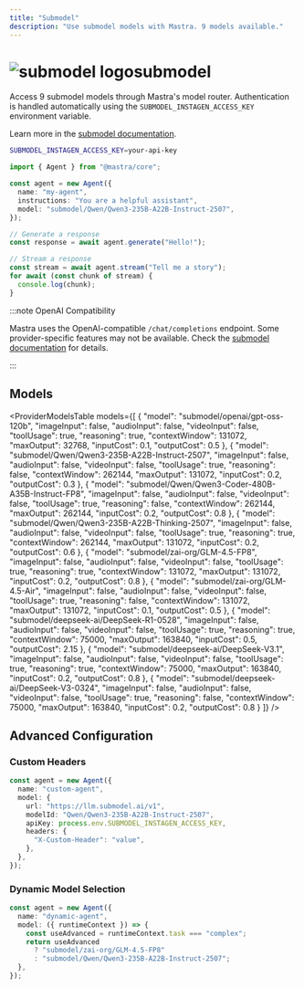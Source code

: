 ```yaml
---
title: "Submodel"
description: "Use submodel models with Mastra. 9 models available."
---
```


# <img src="https://models.dev/logos/submodel.svg" alt="submodel logo" className="inline w-8 h-8 mr-2 align-middle dark:invert dark:brightness-0 dark:contrast-200" />submodel

Access 9 submodel models through Mastra's model router. Authentication is handled automatically using the `SUBMODEL_INSTAGEN_ACCESS_KEY` environment variable.

Learn more in the [submodel documentation](https://submodel.gitbook.io).

```bash
SUBMODEL_INSTAGEN_ACCESS_KEY=your-api-key
```

```typescript
import { Agent } from "@mastra/core";

const agent = new Agent({
  name: "my-agent",
  instructions: "You are a helpful assistant",
  model: "submodel/Qwen/Qwen3-235B-A22B-Instruct-2507",
});

// Generate a response
const response = await agent.generate("Hello!");

// Stream a response
const stream = await agent.stream("Tell me a story");
for await (const chunk of stream) {
  console.log(chunk);
}
```

:::note OpenAI Compatibility

Mastra uses the OpenAI-compatible `/chat/completions` endpoint. Some provider-specific features may not be available. Check the [submodel documentation](https://submodel.gitbook.io) for details.

:::

## Models

<ProviderModelsTable
models={[
{
"model": "submodel/openai/gpt-oss-120b",
"imageInput": false,
"audioInput": false,
"videoInput": false,
"toolUsage": true,
"reasoning": true,
"contextWindow": 131072,
"maxOutput": 32768,
"inputCost": 0.1,
"outputCost": 0.5
},
{
"model": "submodel/Qwen/Qwen3-235B-A22B-Instruct-2507",
"imageInput": false,
"audioInput": false,
"videoInput": false,
"toolUsage": true,
"reasoning": false,
"contextWindow": 262144,
"maxOutput": 131072,
"inputCost": 0.2,
"outputCost": 0.3
},
{
"model": "submodel/Qwen/Qwen3-Coder-480B-A35B-Instruct-FP8",
"imageInput": false,
"audioInput": false,
"videoInput": false,
"toolUsage": true,
"reasoning": false,
"contextWindow": 262144,
"maxOutput": 262144,
"inputCost": 0.2,
"outputCost": 0.8
},
{
"model": "submodel/Qwen/Qwen3-235B-A22B-Thinking-2507",
"imageInput": false,
"audioInput": false,
"videoInput": false,
"toolUsage": true,
"reasoning": true,
"contextWindow": 262144,
"maxOutput": 131072,
"inputCost": 0.2,
"outputCost": 0.6
},
{
"model": "submodel/zai-org/GLM-4.5-FP8",
"imageInput": false,
"audioInput": false,
"videoInput": false,
"toolUsage": true,
"reasoning": true,
"contextWindow": 131072,
"maxOutput": 131072,
"inputCost": 0.2,
"outputCost": 0.8
},
{
"model": "submodel/zai-org/GLM-4.5-Air",
"imageInput": false,
"audioInput": false,
"videoInput": false,
"toolUsage": true,
"reasoning": false,
"contextWindow": 131072,
"maxOutput": 131072,
"inputCost": 0.1,
"outputCost": 0.5
},
{
"model": "submodel/deepseek-ai/DeepSeek-R1-0528",
"imageInput": false,
"audioInput": false,
"videoInput": false,
"toolUsage": true,
"reasoning": true,
"contextWindow": 75000,
"maxOutput": 163840,
"inputCost": 0.5,
"outputCost": 2.15
},
{
"model": "submodel/deepseek-ai/DeepSeek-V3.1",
"imageInput": false,
"audioInput": false,
"videoInput": false,
"toolUsage": true,
"reasoning": true,
"contextWindow": 75000,
"maxOutput": 163840,
"inputCost": 0.2,
"outputCost": 0.8
},
{
"model": "submodel/deepseek-ai/DeepSeek-V3-0324",
"imageInput": false,
"audioInput": false,
"videoInput": false,
"toolUsage": true,
"reasoning": false,
"contextWindow": 75000,
"maxOutput": 163840,
"inputCost": 0.2,
"outputCost": 0.8
}
]}
/>

## Advanced Configuration

### Custom Headers

```typescript
const agent = new Agent({
  name: "custom-agent",
  model: {
    url: "https://llm.submodel.ai/v1",
    modelId: "Qwen/Qwen3-235B-A22B-Instruct-2507",
    apiKey: process.env.SUBMODEL_INSTAGEN_ACCESS_KEY,
    headers: {
      "X-Custom-Header": "value",
    },
  },
});
```

### Dynamic Model Selection

```typescript
const agent = new Agent({
  name: "dynamic-agent",
  model: ({ runtimeContext }) => {
    const useAdvanced = runtimeContext.task === "complex";
    return useAdvanced
      ? "submodel/zai-org/GLM-4.5-FP8"
      : "submodel/Qwen/Qwen3-235B-A22B-Instruct-2507";
  },
});
```
